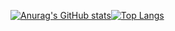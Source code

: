 [![Anurag's GitHub stats](https://github-readme-stats.vercel.app/api?username=RobsonTotti&count_private=true&show_icons=true&theme=tokyonight)](https://github.com/anuraghazra/github-readme-stats)[![Top Langs](https://github-readme-stats.vercel.app/api/top-langs/?username=RobsonTotti&layout=compact&langs_count=5&count_private=true&theme=tokyonight)](https://github.com/anuraghazra/github-readme-stats)

